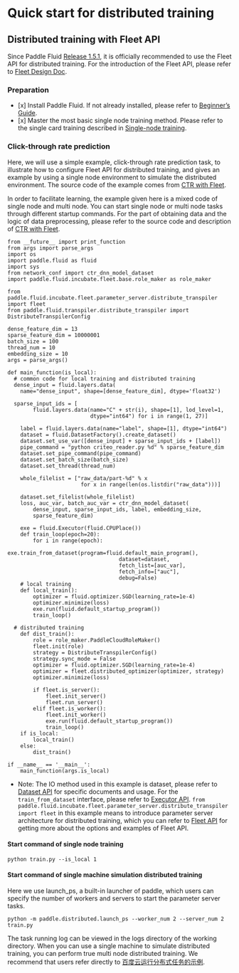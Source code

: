 # Quick start for distributed training

## Distributed training with Fleet API

Since Paddle Fluid [Release 1.5.1](https://github.com/PaddlePaddle/Paddle/releases/tag/v1.5.1), it is officially recommended to use the Fleet API for distributed training. For the introduction of the Fleet API, please refer to [Fleet Design Doc](https://github.com/PaddlePaddle/Fleet).

### Preparation

-   \[x\] Install Paddle Fluid. If not already installed, please refer to [Beginner’s Guide](https://www.paddlepaddle.org.cn/documentation/docs/en/1.5/beginners_guide/index_en.html).
-   \[x\] Master the most basic single node training method. Please refer to the single card training described in [Single-node training](https://www.paddlepaddle.org.cn/documentation/docs/en/1.5/user_guides/howto/training/single_node_en.html).

### Click-through rate prediction

Here, we will use a simple example, click-through rate prediction task, to illustrate how to configure Fleet API for distributed training, and gives an example by using a single node environment to simulate the distributed environment. The source code of the example comes from [CTR with Fleet](https://github.com/PaddlePaddle/Fleet/tree/develop/examples/ctr).

In order to facilitate learning, the example given here is a mixed code of single node and multi node. You can start single node or multi node tasks through different startup commands. For the part of obtaining data and the logic of data preprocessing, please refer to the source code and description of [CTR with Fleet](https://github.com/PaddlePaddle/Fleet/tree/develop/examples/ctr).

``` {.python}
from __future__ import print_function
from args import parse_args
import os
import paddle.fluid as fluid
import sys
from network_conf import ctr_dnn_model_dataset
import paddle.fluid.incubate.fleet.base.role_maker as role_maker

from paddle.fluid.incubate.fleet.parameter_server.distribute_transpiler import fleet
from paddle.fluid.transpiler.distribute_transpiler import DistributeTranspilerConfig

dense_feature_dim = 13
sparse_feature_dim = 10000001
batch_size = 100
thread_num = 10
embedding_size = 10
args = parse_args()

def main_function(is_local):
  # common code for local training and distributed training
  dense_input = fluid.layers.data(
    name="dense_input", shape=[dense_feature_dim], dtype='float32')

  sparse_input_ids = [
        fluid.layers.data(name="C" + str(i), shape=[1], lod_level=1,
                          dtype="int64") for i in range(1, 27)]

    label = fluid.layers.data(name="label", shape=[1], dtype="int64")
    dataset = fluid.DatasetFactory().create_dataset()
    dataset.set_use_var([dense_input] + sparse_input_ids + [label])
    pipe_command = "python criteo_reader.py %d" % sparse_feature_dim
    dataset.set_pipe_command(pipe_command)
    dataset.set_batch_size(batch_size)
    dataset.set_thread(thread_num)

    whole_filelist = ["raw_data/part-%d" % x 
                       for x in range(len(os.listdir("raw_data")))]

    dataset.set_filelist(whole_filelist)
    loss, auc_var, batch_auc_var = ctr_dnn_model_dataset(
        dense_input, sparse_input_ids, label, embedding_size,
        sparse_feature_dim)

    exe = fluid.Executor(fluid.CPUPlace())
    def train_loop(epoch=20):
        for i in range(epoch):
            exe.train_from_dataset(program=fluid.default_main_program(),
                                   dataset=dataset,
                                   fetch_list=[auc_var],
                                   fetch_info=["auc"],
                                   debug=False)
    # local training
    def local_train():
        optimizer = fluid.optimizer.SGD(learning_rate=1e-4)
        optimizer.minimize(loss)
        exe.run(fluid.default_startup_program())
        train_loop()

  # distributed training
    def dist_train():
        role = role_maker.PaddleCloudRoleMaker()
        fleet.init(role)
        strategy = DistributeTranspilerConfig()
        strategy.sync_mode = False
        optimizer = fluid.optimizer.SGD(learning_rate=1e-4)
        optimizer = fleet.distributed_optimizer(optimizer, strategy)
        optimizer.minimize(loss)

        if fleet.is_server():
            fleet.init_server()
            fleet.run_server()
        elif fleet.is_worker():
            fleet.init_worker()
            exe.run(fluid.default_startup_program())
            train_loop()
    if is_local:
        local_train()
    else:
        dist_train()

if __name__ == '__main__':
    main_function(args.is_local)
```

-   Note: The IO method used in this example is dataset, please refer to [Dataset API](https://www.paddlepaddle.org.cn/documentation/docs/en/1.5/api/dataset.html) for specific documents and usage. For the `train_from_dataset` interface, please refer to [Executor API](https://www.paddlepaddle.org.cn/documentation/docs/en/1.5/api/executor.html). `from paddle.fluid.incubate.fleet.parameter_server.distribute_transpiler import fleet` in this example means to introduce parameter server architecture for distributed training, which you can refer to [Fleet API](https://www.paddlepaddle.org.cn/documentation/docs/en/1.5/beginners_guide/index_en.html) for getting more about the options and examples of Fleet API.

#### Start command of single node training

``` {.bash}
python train.py --is_local 1
```

#### Start command of single machine simulation distributed training

Here we use launch\_ps, a built-in launcher of paddle, which users can specify the number of workers and servers to start the parameter server tasks.

``` {.bash}
python -m paddle.distributed.launch_ps --worker_num 2 --server_num 2 train.py
```

The task running log can be viewed in the logs directory of the working directory. When you can use a single machine to simulate distributed training, you can perform true multi node distributed training. We recommend that users refer directly to [百度云运行分布式任务的示例](https://www.paddlepaddle.org.cn/documentation/docs/zh/1.5/user_guides/howto/training/deploy_ctr_on_baidu_cloud_cn.html).
